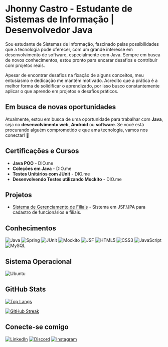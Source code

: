 # Jhonny Castro - Estudante de Sistemas de Informação | Desenvolvedor Java

Sou estudante de Sistemas de Informação, fascinado pelas possibilidades que a tecnologia pode oferecer, com um grande interesse em desenvolvimento de software, especialmente com Java. Sempre em busca de novos conhecimentos, estou pronto para encarar desafios e contribuir com projetos reais.

Apesar de encontrar desafios na fixação de alguns conceitos, meu entusiasmo e dedicação me mantêm motivado. Acredito que a prática é a melhor forma de solidificar o aprendizado, por isso busco constantemente aplicar o que aprendo em projetos e desafios práticos.

## Em busca de novas oportunidades
Atualmente, estou em busca de uma oportunidade para trabalhar com **Java**, seja no **desenvolvimento web**, **Android** ou **software**. Se você está procurando alguém comprometido e que ama tecnologia, vamos nos conectar! 💼

## Certificações e Cursos
- **Java POO** - DIO.me
- **Coleções em Java** - DIO.me
- **Testes Unitários com JUnit** - DIO.me
- **Desenvolvendo Testes utilizando Mockito** - DIO.me

## Projetos
- [Sistema de Gerenciamento de Filiais]([https://github.com/JhonnyBCastro/sistema-filiais](https://github.com/suelenmedinape/projeto-JSF)) - Sistema em JSF/JPA para cadastro de funcionários e filiais.

## Conhecimentos
![Java](https://img.shields.io/badge/Java-ED8B00?style=for-the-badge&logo=openjdk&logoColor=white)
![Spring](https://img.shields.io/badge/Spring-6DB33F?style=for-the-badge&logo=spring&logoColor=white)
![JUnit](https://img.shields.io/badge/JUnit-25A162?style=for-the-badge&logo=junit5&logoColor=white)
![Mockito](https://img.shields.io/badge/Mockito-25A162?style=for-the-badge&logo=mockito&logoColor=white)
![JSF](https://img.shields.io/badge/JSF-4A90E2?style=for-the-badge&logo=java&logoColor=white)
![HTML5](https://img.shields.io/badge/HTML5-E34F26?style=for-the-badge&logo=html5&logoColor=white)
![CSS3](https://img.shields.io/badge/CSS3-1572B6?style=for-the-badge&logo=css3&logoColor=white)
![JavaScript](https://img.shields.io/badge/JavaScript-F7DF1E?style=for-the-badge&logo=javascript&logoColor=black)
![MySQL](https://img.shields.io/badge/MySQL-00000F?style=for-the-badge&logo=mysql&logoColor=white)

## Sistema Operacional
![Ubuntu](https://img.shields.io/badge/Ubuntu-35495E?style=for-the-badge&logo=ubuntu&logoColor=2CA5E0)

## GitHub Stats
[![Top Langs](https://github-readme-stats-git-masterrstaa-rickstaa.vercel.app/api/top-langs/?username=JhonnyBCastro&layout=compact&bg_color=000&border_color=30A3DC&title_color=E94D5F&text_color=FFF)](https://github.com/JhonnyBCastro)

[![GitHub Streak](https://streak-stats.demolab.com?user=JhonnyBCastro&theme=highcontrast&hide_border=true)](https://git.io/streak-stats)

## Conecte-se comigo
[![LinkedIn](https://img.shields.io/badge/LinkedIn-0077B5?style=for-the-badge&logo=linkedin&logoColor=white)](https://www.linkedin.com/in/jhonata-castro-devFullStack)
[![Discord](https://img.shields.io/badge/Discord-7289DA?style=for-the-badge&logo=discord&logoColor=white)](https://discord.com/channels/@bobycastro/)
[![Instagram](https://img.shields.io/badge/-Instagram-%23E4405F?style=for-the-badge&logo=instagram&logoColor=white)](https://www.instagram.com/jhonny_bcastro/)
